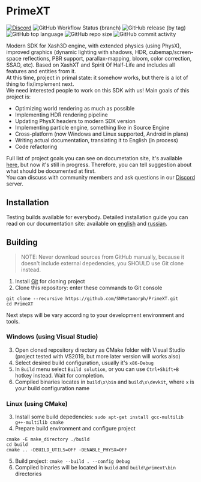 # PrimeXT
[![Discord](https://img.shields.io/discord/824538989616824350)](https://discord.gg/BxQUMUescJ)
![GitHub Workflow Status (branch)](https://img.shields.io/github/workflow/status/SNMetamorph/PrimeXT/nightly-builds/master)
![GitHub release (by tag)](https://img.shields.io/github/downloads/SNMetamorph/PrimeXT/total)
![GitHub top language](https://img.shields.io/github/languages/top/SNMetamorph/PrimeXT)
![GitHub repo size](https://img.shields.io/github/repo-size/SNMetamorph/PrimeXT)
![GitHub commit activity](https://img.shields.io/github/commit-activity/m/SNMetamorph/PrimeXT)

Modern SDK for Xash3D engine, with extended physics (using PhysX), improved graphics (dynamic lighting with shadows, HDR, cubemap/screen-space reflections, PBR support, parallax-mapping, bloom, color correction, SSAO, etc). 
Based on XashXT and Spirit Of Half-Life and includes all features and entities from it.  
At this time, project in primal state: it somehow works, but there is a lot of thing to fix/implement next.  
We need interested people to work on this SDK with us! Main goals of this project is:
- Optimizing world rendering as much as possible
- Implementing HDR rendering pipeline
- Updating PhysX headers to modern SDK version
- Implementing particle engine, something like in Source Engine
- Cross-platform (now Windows and Linux supported, Android in plans)
- Writing actual documentation, translating it to English (in process)
- Code refactoring

Full list of project goals you can see on documetation site, it's available [here](https://snmetamorph.github.io/PrimeXT/), but now it's still in progress. 
Therefore, you can tell suggestion about what should be documented at first.  
You can discuss with community members and ask questions in our [Discord](https://discord.gg/BxQUMUescJ) server.

## Installation
Testing builds available for everybody. Detailed installation guide you can read on our documentation site: available on [english](https://snmetamorph.github.io/PrimeXT/docs/eng/installation) and [russian](https://snmetamorph.github.io/PrimeXT/docs/rus/installation).

## Building
> NOTE: Never download sources from GitHub manually, because it doesn't include external depedencies, you SHOULD use Git clone instead.
1) Install [Git](https://git-scm.com/download/win) for cloning project
2) Clone this repository: enter these commands to Git console
```
git clone --recursive https://github.com/SNMetamorph/PrimeXT.git
cd PrimeXT
```
Next steps will be vary according to your development environment and tools.
### Windows (using Visual Studio)
3) Open cloned repository directory as CMake folder with Visual Studio (project tested with VS2019, but more later version will works also)<br>
4) Select desired build configuration, usually it's `x86-Debug`
5) In `Build` menu select `Build solution`, or you can use `Ctrl+Shift+B` hotkey instead. Wait for completion.
6) Compiled binaries locates in `build\x\bin` and `build\x\devkit`, where `x` is your build configuration name
### Linux (using CMake)
3) Install some build depedencies: `sudo apt-get install gcc-multilib g++-multilib cmake`
4) Prepare build environment and configure project
```
cmake -E make_directory ./build
cd build
cmake .. -DBUILD_UTILS=OFF -DENABLE_PHYSX=OFF
```
5) Build project: `cmake --build . --config Debug`
6) Compiled binaries will be located in `build` and `build\primext\bin` directories
